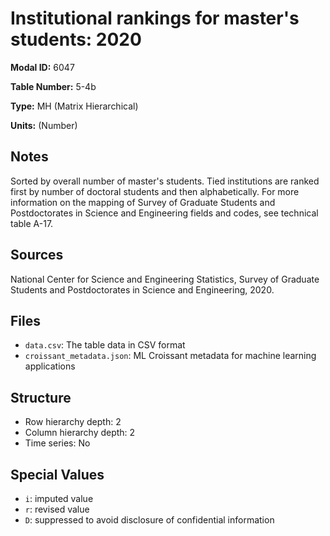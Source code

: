 # Institutional rankings for master's students: 2020

**Modal ID:** 6047

**Table Number:** 5-4b

**Type:** MH (Matrix Hierarchical)

**Units:** (Number)

## Notes

Sorted by overall number of master's students. Tied institutions are ranked first by number of doctoral students and then alphabetically. For more information on the mapping of Survey of Graduate Students and Postdoctorates in Science and Engineering fields and codes, see technical table A-17.

## Sources

National Center for Science and Engineering Statistics, Survey of Graduate Students and Postdoctorates in Science and Engineering, 2020.

## Files

- `data.csv`: The table data in CSV format
- `croissant_metadata.json`: ML Croissant metadata for machine learning applications

## Structure

- Row hierarchy depth: 2
- Column hierarchy depth: 2
- Time series: No

## Special Values

- `i`: imputed value
- `r`: revised value
- `D`: suppressed to avoid disclosure of confidential information
